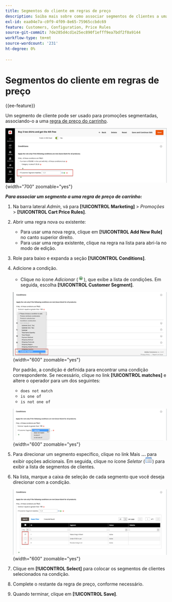```yaml
---
title: Segmentos do cliente em regras de preço
description: Saiba mais sobre como associar segmentos de clientes a uma regra de preço de carrinho para poder definir promoções direcionadas para sua loja.
exl-id: eaa04e7a-c0f9-4f09-8e65-75965ccbdc69
feature: Customers, Configuration, Price Rules
source-git-commit: 7de285d4cd1e25ec890f1efff9ea7bdf2f0a9144
workflow-type: tm+mt
source-wordcount: '231'
ht-degree: 0%

---
```


# Segmentos do cliente em regras de preço

{{ee-feature}}

Um segmento de cliente pode ser usado para promoções segmentadas, associando-o a uma [regra de preço do carrinho](../merchandising-promotions/price-rules-cart.md).

![Regra de preço do carrinho - segmento de cliente direcionado](assets/price-rule-cart-condition-segments.png){width="700" zoomable="yes"}

_&#x200B;**Para associar um segmento a uma regra de preço de carrinho:**&#x200B;_

1. Na barra lateral _Admin_, vá para **[!UICONTROL Marketing]** > _Promoções_ > **[!UICONTROL Cart Price Rules]**.

1. Abrir uma regra nova ou existente:

   * Para usar uma nova regra, clique em **[!UICONTROL Add New Rule]** no canto superior direito.
   * Para usar uma regra existente, clique na regra na lista para abri-la no modo de edição.

1. Role para baixo e expanda a seção **[!UICONTROL Conditions]**.

1. Adicione a condição.

   * Clique no ícone _Adicionar_ (![Ícone de Lista](../assets/icon-add-green-circle.png)), que exibe a lista de condições. Em seguida, escolha **[!UICONTROL Customer Segment]**.

   ![Regra de preço do carrinho - adicionar condição de segmento de cliente](assets/condition-customer-segment.png){width="600" zoomable="yes"}

   Por padrão, a condição é definida para encontrar uma condição correspondente. Se necessário, clique no link **[!UICONTROL matches]** e altere o operador para um dos seguintes:

   * `does not match`
   * `is one of`
   * `is not one of`

   ![Operador de condição](assets/price-rule-condition-customer-segment-operator.png){width="600" zoomable="yes"}

1. Para direcionar um segmento específico, clique no link Mais **...** para exibir opções adicionais. Em seguida, clique no ícone _Seletor_ (![Ícone de Lista](../assets/icon-list-chooser.png)) para exibir a lista de segmentos de clientes.

1. Na lista, marque a caixa de seleção de cada segmento que você deseja direcionar com a condição.

   ![Regra de preço do carrinho - lista do seletor de condições](assets/condition-segment-chooser-list.png){width="600" zoomable="yes"}

1. Clique em **[!UICONTROL Select]** para colocar os segmentos de clientes selecionados na condição.

1. Complete o restante da regra de preço, conforme necessário.

1. Quando terminar, clique em **[!UICONTROL Save]**.
